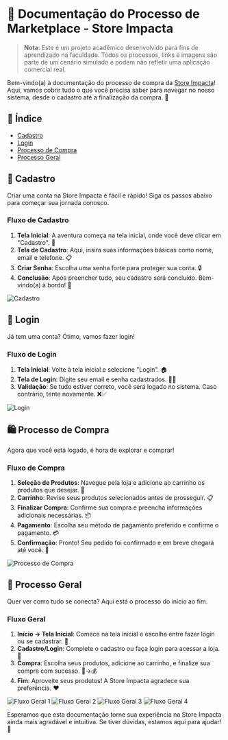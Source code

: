 # 🛒 Documentação do Processo de Marketplace - Store Impacta

> **Nota**: Este é um projeto acadêmico desenvolvido para fins de aprendizado na faculdade. Todos os processos, links e imagens são parte de um cenário simulado e podem não refletir uma aplicação comercial real.

Bem-vindo(a) à documentação do processo de compra da [Store Impacta]((https://store-imapcta.vercel.app/))! Aqui, vamos cobrir tudo o que você precisa saber para navegar no nosso sistema, desde o cadastro até a finalização da compra. 🚀

## 📑 Índice

- [Cadastro](#cadastro)
- [Login](#login)
- [Processo de Compra](#processo-de-compra)
- [Processo Geral](#processo-geral)

## 📝 Cadastro

Criar uma conta na Store Impacta é fácil e rápido! Siga os passos abaixo para começar sua jornada conosco.

### Fluxo de Cadastro

1. **Tela Inicial**: A aventura começa na tela inicial, onde você deve clicar em "Cadastro". 🌟
2. **Tela de Cadastro**: Aqui, insira suas informações básicas como nome, email e telefone. 📋
3. **Criar Senha**: Escolha uma senha forte para proteger sua conta. 🔒
4. **Conclusão**: Após preencher tudo, seu cadastro será concluído. Bem-vindo(a) à bordo! 🎉

![Cadastro](https://github.com/Project-Impacta/.github/assets/61327152/4524f01d-55e5-471c-bf07-6a80afb84b55)

## 🔑 Login

Já tem uma conta? Ótimo, vamos fazer login!

### Fluxo de Login

1. **Tela Inicial**: Volte à tela inicial e selecione "Login". 🏠
2. **Tela de Login**: Digite seu email e senha cadastrados. 📧🔑
3. **Validação**: Se tudo estiver correto, você será logado no sistema. Caso contrário, tente novamente. ❌✅

![Login](https://github.com/Project-Impacta/.github/assets/61327152/1ae3bf04-1a23-4a1d-97cb-e23e16a21967)

## 🛍️ Processo de Compra

Agora que você está logado, é hora de explorar e comprar!

### Fluxo de Compra

1. **Seleção de Produtos**: Navegue pela loja e adicione ao carrinho os produtos que desejar. 🛒
2. **Carrinho**: Revise seus produtos selecionados antes de prosseguir. 📋
3. **Finalizar Compra**: Confirme sua compra e preencha informações adicionais necessárias. 📦
4. **Pagamento**: Escolha seu método de pagamento preferido e confirme o pagamento. 💳
5. **Confirmação**: Pronto! Seu pedido foi confirmado e em breve chegará até você. 🎉

![Processo de Compra](https://github.com/Project-Impacta/.github/assets/61327152/dceb5900-79ea-47fb-a779-4044592ea2f4)

## 🔄 Processo Geral

Quer ver como tudo se conecta? Aqui está o processo do início ao fim.

### Fluxo Geral

1. **Início → Tela Inicial**: Comece na tela inicial e escolha entre fazer login ou se cadastrar. 🌈
2. **Cadastro/Login**: Complete o cadastro ou faça login para acessar a loja. 🚪
3. **Compra**: Escolha seus produtos, adicione ao carrinho, e finalize sua compra com sucesso. 🛒→💰
4. **Fim**: Aproveite seus produtos! A Store Impacta agradece sua preferência. ❤️

![Fluxo Geral 1](https://github.com/Project-Impacta/.github/assets/61327152/3089bc55-f100-472e-b440-07be39a91dff)
![Fluxo Geral 2](https://github.com/Project-Impacta/.github/assets/61327152/9a8d424e-2ea4-4211-8313-70592d73c971)
![Fluxo Geral 3](https://github.com/Project-Impacta/.github/assets/61327152/e1ee6278-9aec-4b70-b07e-190a09f136eb)
![Fluxo Geral 4](https://github.com/Project-Impacta/.github/assets/61327152/e6745c40-e1b0-4dc9-b4fb-ac549601897c)

Esperamos que esta documentação torne sua experiência na Store Impacta ainda mais agradável e intuitiva. Se tiver dúvidas, estamos aqui para ajudar! 🌟
